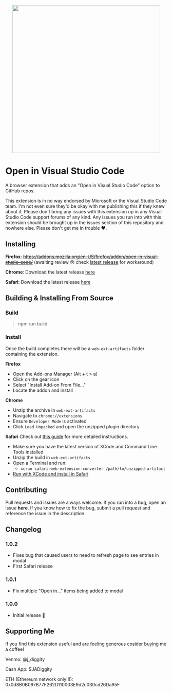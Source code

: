 <p align="center">
  <img width="460" src="https://user-images.githubusercontent.com/6336819/193483507-8327e8cb-6f83-4758-9a2e-67ad28e943af.png">
</p>

# Open in Visual Studio Code

A browser extension that adds an "Open in Visual Studio Code" option to GitHub repos.

This extension is in no way endorsed by Microsoft or the Visual Studio Code team. I'm not even sure they'd be okay with me publishing this if they knew about it. Please don't bring any issues with this extension up in any Visual Studio Code support forums of any kind. Any issues you run into with this extension should be brought up in the issues section of this repository and nowhere else. Please don't get me in trouble ❤️.

## Installing

**Firefox**: ~~https://addons.mozilla.org/en-US/firefox/addon/open-in-visual-studio-code/~~ (awaiting review 😢 check [latest release](https://github.com/TheNightmanCodeth/open-in-code/releases/latest) for workaround)

**Chrome**: Download the latest release [here](https://github.com/TheNightmanCodeth/open-in-code/releases/latest)

**Safari**: Download the latest release [here](https://github.com/TheNightmanCodeth/open-in-code/releases/latest)

## Building & Installing From Source

### Build
> npm run build

### Install
Once the build completes there will be a `web-ext-artifacts` folder containing the extension.

**Firefox**
- Open the Add-ons Manager (Alt + t > a)
- Click on the gear icon
- Select "Install Add-on From File..."
- Locate the addon and install 

**Chrome**
- Unzip the archive in `web-ext-artifacts`
- Navigate to `chrome://extensions`
- Ensure `Developer Mode` is activated
- Click `Load Unpacked` and open the unzipped plugin directory

**Safari**
Check out [this guide](https://developer.apple.com/documentation/safariservices/safari_web_extensions/converting_a_web_extension_for_safari) for more detailed instructions.
- Make sure you have the latest version of XCode and Command Line Tools installed
- Unzip the build in `web-ext-artifacts`
- Open a Terminal and run:
    - `xcrun safari-web-extension-converter /path/to/unzipped-artifact`
- [Run with XCode and install in Safari](https://developer.apple.com/documentation/safariservices/safari_web_extensions/running_your_safari_web_extension)

## Contributing

Pull requests and issues are always welcome. If you run into a bug, open an issue **here**. If you know how to fix the bug, submit a pull request and reference the issue in the description.

## Changelog

### 1.0.2
- Fixes bug that caused users to need to refresh page to see entries in modal
- First Safari release

### 1.0.1
- Fix multiple "Open in..." items being added to modal

### 1.0.0
- Initial release 🎉

## Supporting Me

If you find this extension useful and are feeling generous cosider buying me a coffee!

Venmo: @j_diggity

Cash App: $JADiggity

ETH (Ethereum network only!!!): 0x0d8B0B097B77F262D110003E9d2c030cd26Da95F
